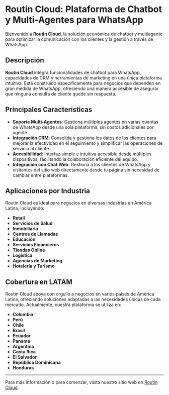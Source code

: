# Routin Cloud: Plataforma de Chatbot y Multi-Agentes para WhatsApp

Bienvenido a **Routin Cloud**, la solución económica de chatbot y multiagente para optimizar la comunicación con los clientes y la gestión a través de WhatsApp.

## Descripción

**Routin Cloud** integra funcionalidades de chatbot para WhatsApp, capacidades de CRM y herramientas de marketing en una única plataforma intuitiva. Está construido específicamente para negocios que dependen en gran medida de WhatsApp, ofreciendo una manera accesible de asegurar que ninguna consulta de cliente quede sin respuesta.

## Principales Características

- **Soporte Multi-Agentes**: Gestiona múltiples agentes en varias cuentas de WhatsApp desde una sola plataforma, sin costos adicionales por agente.
- **Integración CRM**: Consolida y gestiona los datos de los clientes para mejorar la efectividad en el seguimiento y simplificar las operaciones de servicio al cliente.
- **Accesibilidad**: Interfaz simple e intuitiva accesible desde múltiples dispositivos, facilitando la colaboración eficiente del equipo.
- **Integración con Chat Web**: Gestiona a los clientes de WhatsApp y visitantes del sitio web directamente desde tu página sin necesidad de cambiar entre plataformas.

## Aplicaciones por Industria

Routin Cloud es ideal para negocios en diversas industrias en América Latina, incluyendo:

- **Retail**
- **Servicios de Salud**
- **Inmobiliaria**
- **Centros de Llamadas**
- **Educación**
- **Servicios Financieros**
- **Tiendas Online**
- **Logística**
- **Agencias de Marketing**
- **Hotelería y Turismo**

## Cobertura en LATAM

Routin Cloud apoya con orgullo a negocios en varios países de América Latina, ofreciendo soluciones adaptadas a las necesidades únicas de cada mercado. Actualmente, nuestra plataforma se utiliza en:

- **Colombia**
- **Perú**
- **Chile**
- **Brasil**
- **Ecuador**
- **Panamá**
- **Argentina**
- **Costa Rica**
- **El Salvador**
- **República Dominicana**
- **Honduras**


---

Para más información o para comenzar, visita nuestro sitio web en [Routin Cloud](https://routin.cloud).
